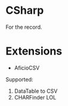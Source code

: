 # CSharp

For the record.

# Extensions

+ AficioCSV

Supported:
1. DataTable to CSV
2. CHARFinder LOL
